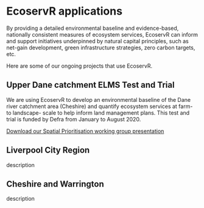 # EcoservR applications

By providing a detailed environmental baseline and evidence-based, nationally consistent measures of ecosystem services, EcoservR can inform and support initiatives underpinned by natural capital principles, such as net-gain development, green infrastructure strategies, zero carbon targets, etc.

Here are some of our ongoing projects that use EcoservR.

## Upper Dane catchment ELMS Test and Trial

We are using EcoservR to develop an environmental baseline of the Dane river catchment area (Cheshire) and quantify ecosystem services at farm- to landscape- scale to help inform land management plans. This test and trial is funded by Defra from January to August 2020. 
<br>

<a class = "downloadbutton" href="{{ site.github.url }}/files/Angers-Blondin_and_Bowe_LJMU_spatial_prio_working_group.pdf" download = "download" align="center">Download our Spatial Prioritisation working group presentation</a>

  

## Liverpool City Region

description


## Cheshire and Warrington

description

